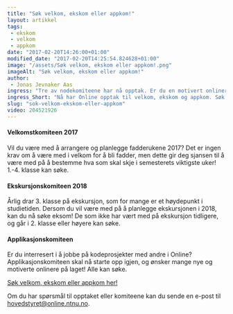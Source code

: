 ```yaml
---
title: "Søk velkom, ekskom eller appkom!"
layout: artikkel 
tags: 
 - ekskom
 - velkom
 - appkom
date: "2017-02-20T14:26:00+01:00"
modified_date: "2017-02-20T14:25:54.824628+01:00"
image: "/assets/Søk velkom, ekskom eller appkom!.png"
imageAlt: "Søk velkom, ekskom eller appkom!"
author:
 - Jonas Jevnaker Aas
ingress: "Tre av nodekomiteene har nå opptak. Er du en motivert onliner som har lyst til å bidra? Søknadsfristen er 26. februar!"
ingress_Short: "Nå har Online opptak til velkom, ekskom og appkom. Søk innen 26. februar!"
slug: "sok-velkom-ekskom-eller-appkom"
video: 204521926
---
```

#### Velkomstkomiteen 2017

Vil du være med å arrangere og planlegge fadderukene 2017? Det er ingen krav om å være med i velkom for å bli fadder, men dette gir deg sjansen til å være med på å bestemme hva som skal skje i semesterets viktigste uker! 1.-4. klasse kan søke.

#### Ekskursjonskomiteen 2018

Årlig drar 3. klasse på ekskursjon, som for mange er et høydepunkt i studietiden. Dersom du vil være med på å planlegge ekskursjonen i 2018, kan du nå søke eksom! De som ikke har vært med på ekskursjon tidligere, og går i 2. klasse eller høyere kan søke.

#### Applikasjonskomiteen 

Er du interresert i å jobbe på kodeprosjekter med andre i Online? Applikasjonskomiteen skal nå starte opp igjen, og ønsker mange nye og motiverte onlinere på laget! Alle kan søke.



[Søk velkom, ekskom eller appkom her!](https://docs.google.com/forms/d/e/1FAIpQLSeTKmE_6HO-4pvxopbH6CjICUy0GkRfgQD7_XiAAdcRisOq2Q/viewform?c=0&w=1)

Om du har spørsmål til opptaket eller komiteene kan du sende en e-post til hovedstyret@online.ntnu.no.